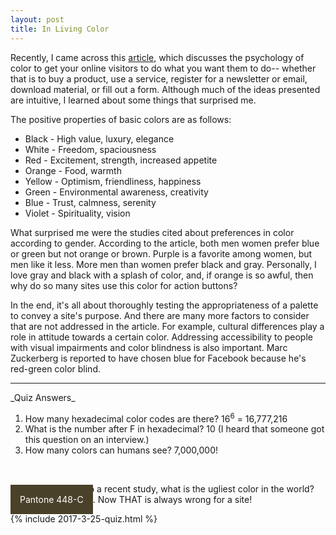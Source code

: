 ```yaml
---
layout: post
title: In Living Color
---
```


Recently, I came across this [article](https://blog.kissmetrics.com/psychology-of-color-and-conversions/), which discusses the psychology of color to get your online visitors to do what you want them to do-- whether that is to buy a product, use a service, register for a newsletter or email, download material, or fill out a form. Although much of the ideas presented are intuitive, I learned about some things that surprised me.

The positive properties of basic colors are as follows:

<ul>
	<li>Black - High value, luxury, elegance</li>
	<li>White - Freedom, spaciousness</li>
	<li>Red - Excitement, strength, increased appetite</li>
	<li>Orange - Food, warmth</li>
	<li>Yellow - Optimism, friendliness, happiness</li>
	<li>Green - Environmental awareness, creativity</li>
	<li>Blue - Trust, calmness, serenity</li>
	<li>Violet - Spirituality, vision</li>
</ul>

What surprised me were the studies cited about preferences in color according to gender.  According to the article, both men women prefer blue or green but not orange or brown. Purple is a favorite among women, but men like it less. More men than women prefer black and gray. Personally, I love gray and black with a splash of color, and, if orange is so awful, then why do so many sites use this color for action buttons?

In the end, it's all about thoroughly testing the appropriateness of a palette to convey a site's purpose. And there are many more factors to consider that are not addressed in the article. For example, cultural differences play a role in attitude towards a certain color. Addressing accessibility to people with visual impairments and color blindness is also important.  Marc Zuckerberg is reported to have chosen blue for Facebook because he's red-green color blind.

<hr>
_Quiz Answers_

1. How many hexadecimal color codes are there? 16<sup>6</sup> = 16,777,216
2. What is the number after F in hexadecimal? 10 (I heard that someone got this question on an interview.)
3. How many colors can humans see? 7,000,000! 
<br>

Bonus: According to a recent study, what is the ugliest color in the world? <span style = "background: rgb(74, 65, 42); color: white; padding: 15px;" >Pantone 448-C</span>. Now THAT is always wrong for a site!

{% include 2017-3-25-quiz.html %}
